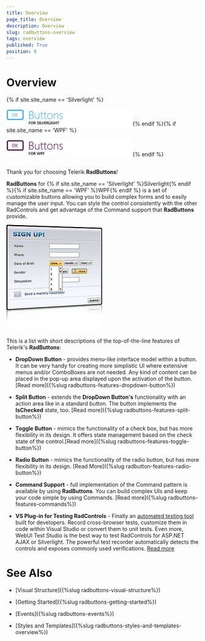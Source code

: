 ```yaml
---
title: Overview
page_title: Overview
description: Overview
slug: radbuttons-overview
tags: overview
published: True
position: 0
---
```


# Overview

{% if site.site_name == 'Silverlight' %}

![Buttons SL Icon](images/Buttons_SL_Icon.png){% endif %}{% if site.site_name == 'WPF' %}

![Buttons WPF Icon](images/Buttons_WPF_Icon.png){% endif %}

## 

Thank you for choosing Telerik __RadButtons__!

__RadButtons__ for {% if site.site_name == 'Silverlight' %}Silverlight{% endif %}{% if site.site_name == 'WPF' %}WPF{% endif %} is a set of customizable buttons allowing you to build complex forms and to easily manage the user input.  You can style the control consistently with the other RadControls and get advantage of the Command support that __RadButtons__ provide.

![](images/RadButtons_Overview_02.png)

This is a list with short descriptions of the top-of-the-line features of Telerik's __RadButtons__:

* __DropDown Button__ - provides menu-like interface model within a button. It can be very handy for creating more simplistic UI where extensive menus and/or ComboBoxes are not needed. Any kind of content can be placed in the pop-up area displayed upon the activation of the button. [Read more]({%slug radbuttons-features-dropdown-button%})

* __Split Button__ - extends the __DropDown Button's__ functionality with an action area like in a standard button. The button implements the __IsChecked__ state, too. [Read more]({%slug radbuttons-features-split-button%})

* __Toggle Button__ - mimics the functionality of a check box, but has more flexibility in its design. It offers state management based on the check state of the control.[Read more]({%slug radbuttons-features-toggle-button%})

* __Radio Button__ - mimics the functionality of the radio button, but has more flexibility in its design. [Read More]({%slug radbutton-features-radio-button%})

* __Command Support__ - full implementation of the Command pattern is available by using __RadButtons__. You can build complex UIs and keep your code simple by using Commands. [Read more]({%slug radbuttons-features-commands%})

* __VS Plug-in for Testing RadControls__ - Finally an [automated testing tool](http://www.telerik.com/products/web-testing-tools.aspx) built for developers. Record cross-browser tests, customize them in code within Visual Studio or convert them to unit tests. Even more, WebUI Test Studio is the best way to test RadControls for ASP.NET AJAX or Silverlight. The powerful test recorder automatically detects the controls and exposes commonly used verifications. [Read more](http://www.telerik.com/products/web-testing-tools.aspx)

# See Also

 * [Visual Structure]({%slug radbuttons-visual-structure%})

 * [Getting Started]({%slug radbuttons-getting-started%})

 * [Events]({%slug radbuttons-events%})

 * [Styles and Templates]({%slug radbuttons-styles-and-templates-overview%})
